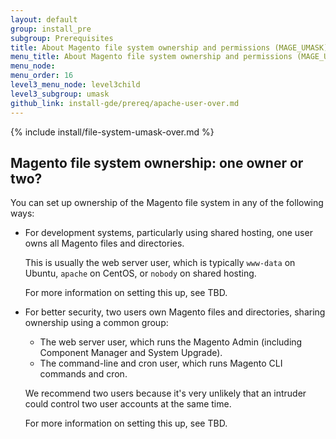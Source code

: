 ```yaml
---
layout: default
group: install_pre
subgroup: Prerequisites
title: About Magento file system ownership and permissions (MAGE_UMASK)
menu_title: About Magento file system ownership and permissions (MAGE_UMASK)
menu_node:
menu_order: 16
level3_menu_node: level3child
level3_subgroup: umask
github_link: install-gde/prereq/apache-user-over.md
---
```


{% include install/file-system-umask-over.md %}

## Magento file system ownership: one owner or two?
You can set up ownership of the Magento file system in any of the following ways:

*	For development systems, particularly using shared hosting, one user owns all Magento files and directories.

	This is usually the web server user, which is typically `www-data` on Ubuntu, `apache` on CentOS, or `nobody` on shared hosting. 

	For more information on setting this up, see TBD.

*	For better security, two users own Magento files and directories, sharing ownership using a common group:

	*	The web server user, which runs the Magento Admin (including Component Manager and System Upgrade).
	*	The command-line and cron user, which runs Magento CLI commands and cron.

	We recommend two users because it's very unlikely that an intruder could control two user accounts at the same time.

	For more information on setting this up, see TBD.
